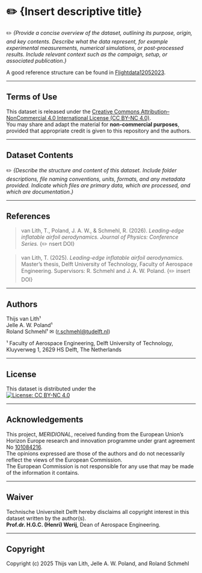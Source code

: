 # ✏️ {Insert descriptive title}

✏️ *{Provide a concise overview of the dataset, outlining its purpose, origin, and key contents. Describe what the data represent, for example experimental measurements, numerical simulations, or post-processed results. Include relevant context such as the campaign, setup, or associated publication.}*

A good reference structure can be found in [Flightdata12052023](https://github.com/awegroup/Flightdata12052023).

---

## Terms of Use

This dataset is released under the [Creative Commons Attribution–NonCommercial 4.0 International License (CC BY-NC 4.0)](https://creativecommons.org/licenses/by-nc/4.0/).  
You may share and adapt the material for **non-commercial purposes**, provided that appropriate credit is given to this repository and the authors.

---

## Dataset Contents

✏️ *{Describe the structure and content of this dataset. Include folder descriptions, file naming conventions, units, formats, and any metadata provided. Indicate which files are primary data, which are processed, and which are documentation.}*

---

## References


> van Lith, T., Poland, J. A. W., & Schmehl, R. (2026). *Leading-edge inflatable airfoil aerodynamics.* *Journal of Physics: Conference Series.* {✏️ nsert DOI}  

> van Lith, T. (2025). *Leading-edge inflatable airfoil aerodynamics.* Master’s thesis, Delft University of Technology, Faculty of Aerospace Engineering. Supervisors: R. Schmehl and J. A. W. Poland. {✏️ insert DOI}

---

## Authors

Thijs van Lith¹  
Jelle A. W. Poland¹  
Roland Schmehl¹ ✉ (r.schmehl@tudelft.nl)  

¹ Faculty of Aerospace Engineering, Delft University of Technology, Kluyverweg 1, 2629 HS Delft, The Netherlands  

---

## License

This dataset is distributed under the  
[![License: CC BY-NC 4.0](https://img.shields.io/badge/License-CC%20BY--NC%204.0-lightgrey.svg)](https://creativecommons.org/licenses/by-nc/4.0/)

---

## Acknowledgements

This project, *MERIDIONAL*, received funding from the European Union’s Horizon Europe research and innovation programme under grant agreement No [101084216](https://doi.org/10.3030/101084216).  
The opinions expressed are those of the authors and do not necessarily reflect the views of the European Commission.  
The European Commission is not responsible for any use that may be made of the information it contains.

---

## Waiver

Technische Universiteit Delft hereby disclaims all copyright interest in this dataset written by the author(s).  
**Prof.dr. H.G.C. (Henri) Werij**, Dean of Aerospace Engineering.

---

## Copyright

Copyright (c) 2025 Thijs van Lith, Jelle A. W. Poland, and Roland Schmehl

